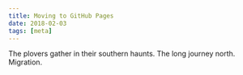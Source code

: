 ```yaml
---
title: Moving to GitHub Pages
date: 2018-02-03
tags: [meta]
---
```


The plovers gather in their southern haunts.
The long journey north.
Migration.
